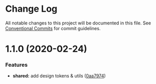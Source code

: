 # Change Log

All notable changes to this project will be documented in this file.
See [Conventional Commits](https://conventionalcommits.org) for commit guidelines.

# 1.1.0 (2020-02-24)


### Features

* **shared:** add design tokens & utils ([0aa7974](https://github.com/samsoedien/smdn-design-system/tree/master/packages/shared/commit/0aa797403a98aa5aa301007bb8987510055da347))
